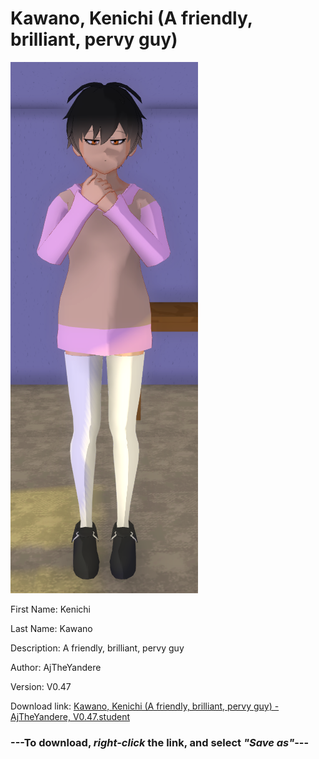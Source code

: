 # Kawano, Kenichi (A friendly, brilliant, pervy guy)

<img src = "https://raw.githubusercontent.com/Arbiter1223/Daigaku-Gurashi-Custom-Students/master/Students/Files/Kawano%2C%20Kenichi%20(A%20friendly%2C%20brilliant%2C%20pervy%20guy).png">

First Name: Kenichi

Last Name: Kawano

Description: A friendly, brilliant, pervy guy

Author: AjTheYandere

Version: V0.47

Download link: <a href="https://raw.githubusercontent.com/Arbiter1223/Daigaku-Gurashi-Custom-Students/master/Students/Files/Kawano%2C%20Kenichi%20(A%20friendly%2C%20brilliant%2C%20pervy%20guy)%20-%20AjTheYandere%2C%20V0.47.student">Kawano, Kenichi (A friendly, brilliant, pervy guy) - AjTheYandere, V0.47.student</a>

### ---**To download, _right-click_ the link, and select _"Save as"_**---
